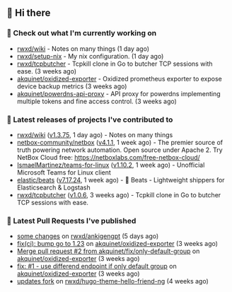 ## 👋 Hi there

### 👷 Check out what I'm currently working on


- [rwxd/wiki](https://github.com/rwxd/wiki) - Notes on many things (1 day ago)
- [rwxd/setup-nix](https://github.com/rwxd/setup-nix) - My nix configuration. (1 day ago)
- [rwxd/tcpbutcher](https://github.com/rwxd/tcpbutcher) - Tcpkill clone in Go to butcher TCP sessions with ease. (3 weeks ago)
- [akquinet/oxidized-exporter](https://github.com/akquinet/oxidized-exporter) - Oxidized prometheus exporter to expose device backup metrics (3 weeks ago)
- [akquinet/powerdns-api-proxy](https://github.com/akquinet/powerdns-api-proxy) - API proxy for powerdns implementing multiple tokens and fine access control. (3 weeks ago)

### 🔭 Latest releases of projects I've contributed to


- [rwxd/wiki](https://github.com/rwxd/wiki) ([v1.3.75](https://github.com/rwxd/wiki/releases/tag/v1.3.75), 1 day ago) - Notes on many things
- [netbox-community/netbox](https://github.com/netbox-community/netbox) ([v4.1.1](https://github.com/netbox-community/netbox/releases/tag/v4.1.1), 1 week ago) - The premier source of truth powering network automation. Open source under Apache 2. Try NetBox Cloud free: https://netboxlabs.com/free-netbox-cloud/
- [IsmaelMartinez/teams-for-linux](https://github.com/IsmaelMartinez/teams-for-linux) ([v1.10.2](https://github.com/IsmaelMartinez/teams-for-linux/releases/tag/v1.10.2), 1 week ago) - Unofficial Microsoft Teams for Linux client
- [elastic/beats](https://github.com/elastic/beats) ([v7.17.24](https://github.com/elastic/beats/releases/tag/v7.17.24), 1 week ago) - :tropical_fish: Beats - Lightweight shippers for Elasticsearch &amp; Logstash 
- [rwxd/tcpbutcher](https://github.com/rwxd/tcpbutcher) ([v1.0.6](https://github.com/rwxd/tcpbutcher/releases/tag/v1.0.6), 3 weeks ago) - Tcpkill clone in Go to butcher TCP sessions with ease.

### 🔨 Latest Pull Requests I've published


- [some changes](https://github.com/rwxd/ankigengpt/pull/84) on [rwxd/ankigengpt](https://github.com/rwxd/ankigengpt) (5 days ago)
- [fix(ci): bump go to 1.23](https://github.com/akquinet/oxidized-exporter/pull/4) on [akquinet/oxidized-exporter](https://github.com/akquinet/oxidized-exporter) (3 weeks ago)
- [Merge pull request #2 from akquinet/fix/only-default-group](https://github.com/akquinet/oxidized-exporter/pull/3) on [akquinet/oxidized-exporter](https://github.com/akquinet/oxidized-exporter) (3 weeks ago)
- [fix: #1 - use differend endpoint if only default group](https://github.com/akquinet/oxidized-exporter/pull/2) on [akquinet/oxidized-exporter](https://github.com/akquinet/oxidized-exporter) (3 weeks ago)
- [updates fork](https://github.com/rwxd/hugo-theme-hello-friend-ng/pull/2) on [rwxd/hugo-theme-hello-friend-ng](https://github.com/rwxd/hugo-theme-hello-friend-ng) (4 weeks ago)

